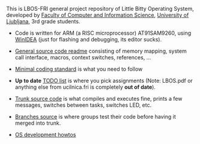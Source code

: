 This is LBOS-FRI general project repository of Little Bitty Operating System, developed by [Faculty of Computer and Information Science](http://www.fri.uni-lj.si/en/), [University of Ljubljana](http://www.uni-lj.si/en/), 3rd grade students.

  * Code is written for ARM (a RISC microprocessor) AT91SAM9260, using [WinIDEA](http://www.isystem.si/) (just for flashing and debugging, its editor sucks).

  * [General source code readme](http://code.google.com/p/lbos-fri/source/browse/trunk/README.txt) consisting of memory mapping, system call interface, macros, context switches, references, ...

  * [Minimal coding standard](http://code.google.com/p/lbos-fri/source/browse/trunk/CODING_STANDARD.txt) is what you need to follow

  * **Up to date** [TODO list](http://code.google.com/p/lbos-fri/wiki/TODO) is where you pick assignments (Note: LBOS.pdf or anything else from ucilnica.fri is completely **out of date**).

  * [Trunk source code](http://code.google.com/p/lbos-fri/source/browse/#svn/trunk) is what compiles and executes fine, prints a few messages, switches between tasks, switches LED, etc.

  * [Branches source](http://code.google.com/p/lbos-fri/source/browse/#svn/branches) is where groups test their code before having it merged into trunk.

  * [OS development howtos](http://www.osdev.org/)